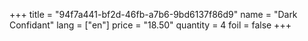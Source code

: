 +++
title = "94f7a441-bf2d-46fb-a7b6-9bd6137f86d9"
name = "Dark Confidant"
lang = ["en"]
price = "18.50"
quantity = 4
foil = false
+++
